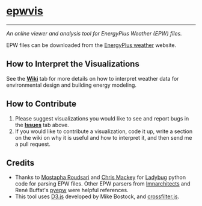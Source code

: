 # [epwvis](http://mdahlhausen.github.io/epwvis)
------
*An online viewer and analysis tool for EnergyPlus Weather (EPW) files.*

EPW files can be downloaded from the [EnergyPlus weather](https://energyplus.net/weather) website.

## How to Interpret the Visualizations
See the [**Wiki**](https://github.com/mdahlhausen/epwvis/wiki) tab for more details on how to interpret weather data for environmental design and building energy modeling.

## How to Contribute
  1. Please suggest visualizations you would like to see and report bugs in the [**Issues**](https://github.com/mdahlhausen/epwvis/issues) tab above.
  2. If you would like to contribute a visualization, code it up, write a section on the wiki on why it is useful and how to interpret it, and then send me a pull request.

## Credits
  - Thanks to [Mostapha Roudsari](https://github.com/mostaphaRoudsari) and [Chris Mackey](https://github.com/chriswmackey) for [Ladybug](https://github.com/mostaphaRoudsari/ladybug) python code for parsing EPW files.  Other EPW parsers from [lmnarchitects](https://lmnarchitects.com/tech-studio/wp-content/uploads/sites/4/2014/04/Climate/epw-6hour.html) and René Buffat's [pyepw](https://github.com/rbuffat/pyepw) were helpful references.
  - This tool uses [D3.js](https://d3js.org/) developed by Mike Bostock, and [crossfilter.js](http://square.github.io/crossfilter/).
